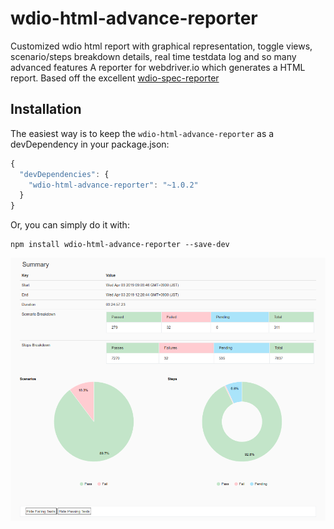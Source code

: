 # wdio-html-advance-reporter
Customized wdio html report with graphical representation, toggle views, scenario/steps breakdown details, real time testdata log and so many advanced features
A reporter for webdriver.io which generates a HTML report.
Based off the excellent [wdio-spec-reporter](https://www.npmjs.com/package/wdio-spec-reporter)

## Installation

The easiest way is to keep the `wdio-html-advance-reporter` as a devDependency in your package.json:

```javascript
{
  "devDependencies": {
    "wdio-html-advance-reporter": "~1.0.2"
  }
}
```

Or, you can simply do it with:

```
npm install wdio-html-advance-reporter --save-dev
```

![Report Screenshot](wdio-html-advance-report.png)
